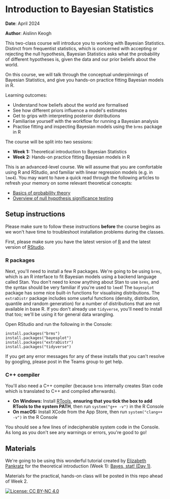 # Introduction to Bayesian Statistics

**Date**: April 2024

**Author**: Aislinn Keogh

This two-class course will introduce you to working with Bayesian Statistics. Distinct from frequentist statistics, which is concerned with accepting or rejecting the null hypothesis, Bayesian Statistics asks what the probability of different hypotheses is, given the data and our prior beliefs about the world.

On this course, we will talk through the conceptual underpinnings of Bayesian Statistics, and give you hands-on practice fitting Bayesian models in R.

Learning outcomes:

- Understand how beliefs about the world are formalised
- See how different priors influence a model's estimates
- Get to grips with interpreting posterior distributions
- Familiarise yourself with the workflow for running a Bayesian analysis
- Practise fitting and inspecting Bayesian models using the `brms` package in R

The course will be split into two sessions:

- **Week 1:** Theoretical introduction to Bayesian Statistics
- **Week 2:** Hands-on practice fitting Bayesian models in R

This is an advanced-level course. We will assume that you are comfortable using R and RStudio, and familiar with linear regression models (e.g. in `lme4`). You may want to have a quick read through the following articles to refresh your memory on some relevant theoretical concepts:

- [Basics of probability theory](https://www.khanacademy.org/math/statistics-probability/probability-library/basic-theoretical-probability/a/probability-the-basics)
- [Overview of null hypothesis significance testing](https://www.ncl.ac.uk/webtemplate/ask-assets/external/maths-resources/animal-science/hypothesis-tests/introduction-to-hypothesis-testing-and-confidence-intervals.html)

## Setup instructions

Please make sure to follow these instructions **before** the course begins as we won't have time to troubleshoot installation problems during the classes.

First, please make sure you have the latest version of [R](https://cloud.r-project.org/) and the latest version of [RStudio](https://www.rstudio.com/products/rstudio/download/#download).

### R packages

Next, you'll need to install a few R packages. 
We're going to be using `brms`, which is an R interface to fit Bayesian models using a backend language called Stan. 
You don't need to know anything about Stan to use `brms`, and the syntax should be very familiar if you're used to `lme4`!
The `bayesplot` package has some nice built-in functions for visualising distributions.
The `extraDistr` package includes some useful functions (density, distribution, quantile and random generation) for a number of distributions that are not available in base R.
If you don't already use `tidyverse`, you'll need to install that too; we'll be using it for general data wrangling.

Open RStudio and run the following in the Console:

```
install.packages("brms")
install.packages("bayesplot")
install.packages("extraDistr")
install.packages("tidyverse")
```

If you get any error messages for any of these installs that you can't resolve by googling, please post in the Teams group to get help.

### C++ compiler

You'll also need a C++ compiler (because `brms` internally creates Stan code which is translated to C++ and compiled afterwards). 

- **On Windows:** Install [RTools](https://cran.r-project.org/bin/windows/Rtools/rtools44/rtools.html), **ensuring that you tick the box to add RTools to the system PATH**, then run `system("g++ -v")` in the R Console
- **On macOS:** Install XCode from the App Store, then run `system("clang++ -v")` in the R Console

You should see a few lines of indecipherable system code in the Console. As long as you don't see any warnings or errors, you're good to go!

## Materials

We're going to be using this wonderful tutorial created by [Elizabeth Pankratz](https://elizabethpankratz.github.io/) for the theoretical introduction (Week 1): [Bayes, stat! (Day 1)](https://elizabethpankratz.github.io/bayes_stat/day1/learningobj.html). 

Materials for the practical, hands-on class will be posted in this repo ahead of Week 2.

[![License: CC BY-NC 4.0](https://licensebuttons.net/l/by-nc/4.0/80x15.png)](https://creativecommons.org/licenses/by-nc/4.0/)